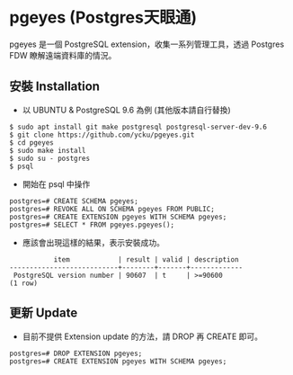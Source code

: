 # pgeyes (Postgres天眼通)
pgeyes 是一個 PostgreSQL extension，收集一系列管理工具，透過 Postgres FDW 瞭解遠端資料庫的情況。

## 安裝 Installation
- 以 UBUNTU & PostgreSQL 9.6 為例 (其他版本請自行替換)

```
$ sudo apt install git make postgresql postgresql-server-dev-9.6
$ git clone https://github.com/ycku/pgeyes.git
$ cd pgeyes
$ sudo make install
$ sudo su - postgres
$ psql
```

- 開始在 psql 中操作
```
postgres=# CREATE SCHEMA pgeyes;
postgres=# REVOKE ALL ON SCHEMA pgeyes FROM PUBLIC;
postgres=# CREATE EXTENSION pgeyes WITH SCHEMA pgeyes;
postgres=# SELECT * FROM pgeyes.pgeyes();
```

- 應該會出現這樣的結果，表示安裝成功。
```
           item            | result | valid | description
---------------------------+--------+-------+-------------
 PostgreSQL version number | 90607  | t     | >=90600
(1 row)
```

## 更新 Update
- 目前不提供 Extension update 的方法，請 DROP 再 CREATE 即可。
```
postgres=# DROP EXTENSION pgeyes;
postgres=# CREATE EXTENSION pgeyes WITH SCHEMA pgeyes;
```
